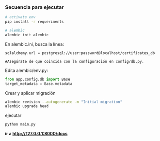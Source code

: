 

### Secuencia para ejecutar

``` bash
# activate env
pip install -r requeriments

# alembic 
alembic init alembic

```

En alembic.ini, busca la línea:
```
sqlalchemy.url = postgresql://user:password@localhost/certificates_db

#Asegúrate de que coincida con la configuración en config/db.py.
```

Edita alembic/env.py:

```python
from app.config.db import Base
target_metadata = Base.metadata
```

 Crear y aplicar migración
```bash
alembic revision --autogenerate -m "Initial migration"
alembic upgrade head
```

ejecutar 
```py
python main.py
```

**ir a http://127.0.0.1:8000/docs**